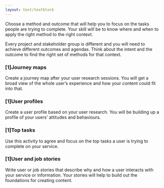 ```yaml
---
layout: text/textblock
---
```


Choose a method and outcome that will help you to focus on the tasks people are trying to complete. Your skill will be to know where and when to apply the right method to the right context. 

Every project and stakeholder group is different and you will need to achieve different outcomes and agendas. Think about the intent and the outcome to find the right set of methods for that context. 

### [1]Journey maps

Create a journey map after your user research sessions. You will get a broad view of the whole user’s experience and how your content could fit into that.

### [1]User profiles
Create a user profile based on your user research. You will be building up a profile of your users’ attitudes and behaviours.

### [1]Top tasks
Use this activity to agree and focus on the top tasks a user is trying to complete on your service.

### [1]User and job stories
Write user or job stories that describe why and how a user interacts with your service or information. Your stories will help to build out the foundations for creating content.
